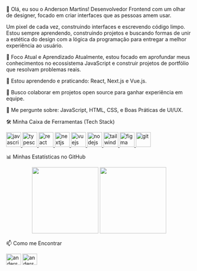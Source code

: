 👋 Olá, eu sou o Anderson Martins!
Desenvolvedor Frontend com um olhar de designer, focado em criar interfaces que as pessoas amem usar.

Um pixel de cada vez, construindo interfaces e escrevendo código limpo. Estou sempre aprendendo, construindo projetos e buscando formas de unir a estética do design com a lógica da programação para entregar a melhor experiência ao usuário.

🚀 Foco Atual e Aprendizado
Atualmente, estou focado em aprofundar meus conhecimentos no ecossistema JavaScript e construir projetos de portfólio que resolvam problemas reais.

🌱 Estou aprendendo e praticando: React, Next.js e Vue.js.

👯 Busco colaborar em projetos open source para ganhar experiência em equipe.

💬 Me pergunte sobre: JavaScript, HTML, CSS, e Boas Práticas de UI/UX.

🛠️ Minha Caixa de Ferramentas (Tech Stack)
<p align="left">
<a href="https://developer.mozilla.org/en-US/docs/Web/JavaScript" target="_blank" rel="noreferrer">
<img src="https://www.google.com/search?q=https://raw.githubusercontent.com/devicons/devicon/master/icons/javascript/javascript-original.svg" alt="javascript" width="40" height="40"/>
</a>
<a href="https://www.typescriptlang.org/" target="_blank" rel="noreferrer">
<img src="https://www.google.com/search?q=https://raw.githubusercontent.com/devicons/devicon/master/icons/typescript/typescript-original.svg" alt="typescript" width="40" height="40"/>
</a>
<a href="https://reactjs.org/" target="_blank" rel="noreferrer">
<img src="https://www.google.com/search?q=https://raw.githubusercontent.com/devicons/devicon/master/icons/react/react-original-wordmark.svg" alt="react" width="40" height="40"/>
</a>
<a href="https://nextjs.org/" target="_blank" rel="noreferrer">
<img src="https://www.google.com/search?q=https://cdn.worldvectorlogo.com/logos/nextjs-2.svg" alt="nextjs" width="40" height="40"/>
</a>
<a href="https://vuejs.org/" target="_blank" rel="noreferrer">
<img src="https://www.google.com/search?q=https://raw.githubusercontent.com/devicons/devicon/master/icons/vuejs/vuejs-original-wordmark.svg" alt="vuejs" width="40" height="40"/>
</a>
<a href="https://nodejs.org" target="_blank" rel="noreferrer">
<img src="https://www.google.com/search?q=https://raw.githubusercontent.com/devicons/devicon/master/icons/nodejs/nodejs-original-wordmark.svg" alt="nodejs" width="40" height="40"/>
</a>
<a href="https://tailwindcss.com/" target="_blank" rel="noreferrer">
<img src="https://www.google.com/search?q=https://www.vectorlogo.zone/logos/tailwindcss/tailwindcss-icon.svg" alt="tailwind" width="40" height="40"/>
</a>
<a href="https://www.figma.com/" target="_blank" rel="noreferrer">
<img src="https://www.google.com/search?q=https://www.vectorlogo.zone/logos/figma/figma-icon.svg" alt="figma" width="40" height="40"/>
</a>
<a href="https://git-scm.com/" target="_blank" rel="noreferrer">
<img src="https://www.google.com/search?q=https://www.vectorlogo.zone/logos/git-scm/git-scm-icon.svg" alt="git" width="40" height="40"/>
</a>
</p>

📊 Minhas Estatísticas no GitHub
<p align="center">
<img height="180em" src="https://www.google.com/search?q=https://github-readme-stats.vercel.app/api%3Fusername%3Dsnagh%26show_icons%3Dtrue%26theme%3Ddracula%26include_all_commits%3Dtrue%26count_private%3Dtrue"/>
<img height="180em" src="https://www.google.com/search?q=https://github-readme-stats.vercel.app/api/top-langs/%3Fusername%3Dsnagh%26layout%3Dcompact%26langs_count%3D7%26theme%3Ddracula"/>
</p>

📫 Como me Encontrar
<p align="left">
<a href="https://www.google.com/search?q=https://linkedin.com/in/andersonsnagh" target="blank"><img align="center" src="https://www.google.com/search?q=https://raw.githubusercontent.com/rahuldkjain/github-profile-readme-generator/master/src/images/icons/Social/linked-in-alt.svg" alt="andersonsnagh" height="30" width="40" /></a>
<a href="mailto:andersonjose.pbs@gmail.com" target="blank"><img align="center" src="https://www.google.com/search?q=https://raw.githubusercontent.com/rahuldkjain/github-profile-readme-generator/master/src/images/icons/Social/gmail.svg" alt="andersonjose.pbs@gmail.com" height="30" width="40" /></a>
</p>
